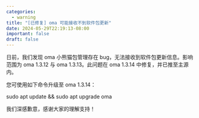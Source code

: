 ```yaml
---
categories:
  - warning
title: "[已修复] oma 可能接收不到软件包更新"
date: 2024-05-29T22:19:13-08:00
important: false
draft: false
---
```


日前，我们发现 oma 小熊猫包管理存在 bug，无法接收到软件包更新信息。影响范围为 oma 1.3.12 与 oma 1.3.13。此问题在  oma 1.3.14 中修复，并已推至主源内。

您可使用如下命令升级至 oma 1.3.14：

sudo apt update && sudo apt upgrade oma

我们深感歉意，感谢大家的理解支持！
